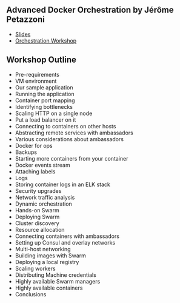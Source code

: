 ## Advanced Docker Orchestration by Jérôme Petazzoni

- [Slides](https://jpetazzo.github.io/orchestration-workshop)
- [Orchestration Workshop](https://github.com/docker/orchestration-workshop)

## Workshop Outline

- Pre-requirements
- VM environment
- Our sample application
- Running the application
- Container port mapping
- Identifying bottlenecks
- Scaling HTTP on a single node
- Put a load balancer on it
- Connecting to containers on other hosts
- Abstracting remote services with ambassadors
- Various considerations about ambassadors
- Docker for ops
- Backups
- Starting more containers from your container
- Docker events stream
- Attaching labels
- Logs
- Storing container logs in an ELK stack
- Security upgrades
- Network traffic analysis
- Dynamic orchestration
- Hands-on Swarm
- Deploying Swarm
- Cluster discovery
- Resource allocation
- Connecting containers with ambassadors
- Setting up Consul and overlay networks
- Multi-host networking
- Building images with Swarm
- Deploying a local registry
- Scaling workers
- Distributing Machine credentials
- Highly available Swarm managers
- Highly available containers
- Conclusions
